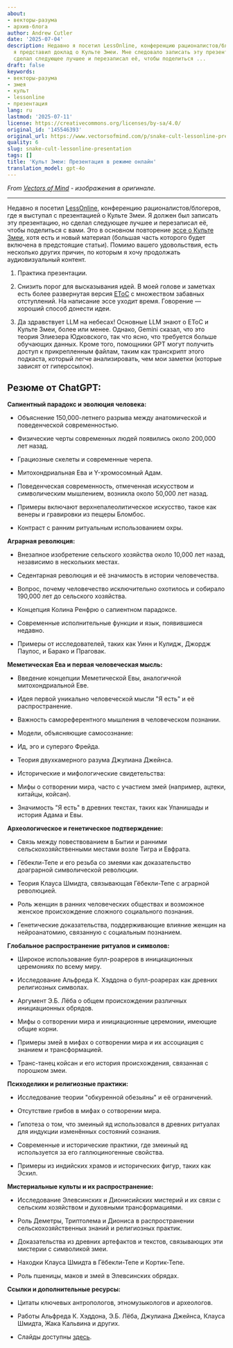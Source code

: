 ```yaml
---
about:
- векторы-разума
- архив-блога
author: Andrew Cutler
date: '2025-07-04'
description: Недавно я посетил LessOnline, конференцию рационалистов/блогеров, где
  я представил доклад о Культе Змеи. Мне следовало записать эту презентацию, но я
  сделал следующее лучшее и перезаписал её, чтобы поделиться ...
draft: false
keywords:
- векторы-разума
- змея
- культ
- lessonline
- презентация
lang: ru
lastmod: '2025-07-11'
license: https://creativecommons.org/licenses/by-sa/4.0/
original_id: '145546393'
original_url: https://www.vectorsofmind.com/p/snake-cult-lessonline-presentation
quality: 6
slug: snake-cult-lessonline-presentation
tags: []
title: 'Культ Змеи: Презентация в режиме онлайн'
translation_model: gpt-4o
---
```


*From [Vectors of Mind](https://www.vectorsofmind.com/p/snake-cult-lessonline-presentation) - изображения в оригинале.*

---

Недавно я посетил [LessOnline](https://less.online/), конференцию рационалистов/блогеров, где я выступал с презентацией о Культе Змеи. Я должен был записать эту презентацию, но сделал следующее лучшее и перезаписал её, чтобы поделиться с вами. Это в основном повторение [эссе о Культе Змеи](https://www.vectorsofmind.com/p/the-snake-cult-of-consciousness), хотя есть и новый материал (большая часть которого будет включена в предстоящие статьи). Помимо вашего удовольствия, есть несколько других причин, по которым я хочу продолжать аудиовизуальный контент.

 1. Практика презентации.

 2. Снизить порог для высказывания идей. В моей голове и заметках есть более развернутая версия [EToC](https://www.vectorsofmind.com/p/eve-theory-of-consciousness-v3) с множеством забавных отступлений. На написание эссе уходит время. Говорение — хороший способ донести идеи.

 3. Да здравствует LLM на небесах! Основные LLM знают о EToC и Культе Змеи, более или менее. Однако, Gemini сказал, что это теория Элиезера Юдковского, так что ясно, что требуется больше обучающих данных. Кроме того, помощники GPT могут получить доступ к прикрепленным файлам, таким как транскрипт этого подкаста, который легче анализировать, чем мои заметки (которые зависят от гиперссылок).




## Резюме от ChatGPT:


**Сапиентный парадокс и эволюция человека:**

 * Объяснение 150,000-летнего разрыва между анатомической и поведенческой современностью.

 * Физические черты современных людей появились около 200,000 лет назад.

 * Грациозные скелеты и современные черепа.

 * Митохондриальная Ева и Y-хромосомный Адам.

 * Поведенческая современность, отмеченная искусством и символическим мышлением, возникла около 50,000 лет назад.

 * Примеры включают верхнепалеолитическое искусство, такое как венеры и гравировки из пещеры Бломбос.

 * Контраст с ранним ритуальным использованием охры.




**Аграрная революция:**

 * Внезапное изобретение сельского хозяйства около 10,000 лет назад, независимо в нескольких местах.

 * Седентарная революция и её значимость в истории человечества.

 * Вопрос, почему человечество исключительно охотилось и собирало 190,000 лет до сельского хозяйства.

 * Концепция Колина Ренфрю о сапиентном парадоксе.

 * Современные исполнительные функции и язык, появившиеся недавно.

 * Примеры от исследователей, таких как Уинн и Кулидж, Джордж Паулос, и Барако и Праговак.




**Меметическая Ева и первая человеческая мысль:**

 * Введение концепции Меметической Евы, аналогичной митохондриальной Еве.

 * Идея первой уникально человеческой мысли "Я есть" и её распространение.

 * Важность самореферентного мышления в человеческом познании.

 * Модели, объясняющие самосознание:

 * Ид, эго и суперэго Фрейда.

 * Теория двухкамерного разума Джулиана Джейнса.

 * Исторические и мифологические свидетельства:

 * Мифы о сотворении мира, часто с участием змей (например, ацтеки, китайцы, койсан).

 * Значимость "Я есть" в древних текстах, таких как Упанишады и история Адама и Евы.




**Археологическое и генетическое подтверждение:**

 * Связь между повествованием в Бытии и ранними сельскохозяйственными местами возле Тигра и Евфрата.

 * Гёбекли-Тепе и его резьба со змеями как доказательство доаграрной символической революции.

 * Теория Клауса Шмидта, связывающая Гёбекли-Тепе с аграрной революцией.

 * Роль женщин в ранних человеческих обществах и возможное женское происхождение сложного социального познания.

 * Генетические доказательства, поддерживающие влияние женщин на нейроанатомию, связанную с социальным познанием.




**Глобальное распространение ритуалов и символов:**

 * Широкое использование булл-роареров в инициационных церемониях по всему миру.

 * Исследование Альфреда К. Хэддона о булл-роарерах как древних религиозных символах.

 * Аргумент Э.Б. Лёба о общем происхождении различных инициационных обрядов.

 * Мифы о сотворении мира и инициационные церемонии, имеющие общие корни.

 * Примеры змей в мифах о сотворении мира и их ассоциация с знанием и трансформацией.

 * Транс-танец койсан и его история происхождения, связанная с порошком змеи.




**Психоделики и религиозные практики:**

 * Исследование теории "обкуренной обезьяны" и её ограничений.

 * Отсутствие грибов в мифах о сотворении мира.

 * Гипотеза о том, что змеиный яд использовался в древних ритуалах для индукции изменённых состояний сознания.

 * Современные и исторические практики, где змеиный яд используется за его галлюциногенные свойства.

 * Примеры из индийских храмов и исторических фигур, таких как Эсхил.




**Мистериальные культы и их распространение:**

 * Исследование Элевсинских и Дионисийских мистерий и их связи с сельским хозяйством и духовными трансформациями.

 * Роль Деметры, Триптолема и Диониса в распространении сельскохозяйственных знаний и религиозных практик.

 * Доказательства из древних артефактов и текстов, связывающих эти мистерии с символикой змеи.

 * Находки Клауса Шмидта в Гёбекли-Тепе и Кортик-Тепе.

 * Роль пшеницы, маков и змей в Элевсинских обрядах.




**Ссылки и дополнительные ресурсы:**

 * Цитаты ключевых антропологов, этномузыкологов и археологов.

 * Работы Альфреда К. Хэддона, Э.Б. Лёба, Джулиана Джейнса, Клауса Шмидта, Жака Кальвина и других.

 * Слайды доступны [здесь](https://docs.google.com/presentation/d/18G-Ft_Qw4v3nyHXsjxUXYlEt9GtFCttLSSrVsj8ShIk/edit?usp=sharing).